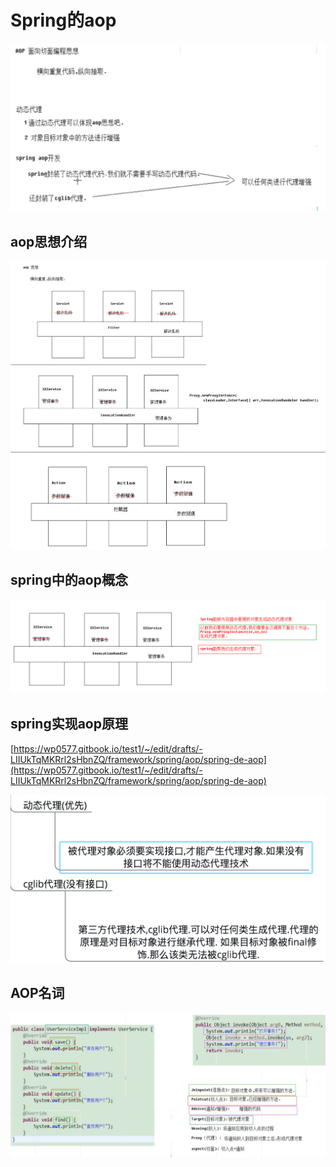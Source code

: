 # Spring的aop

![](../../../.gitbook/assets/image%20%2894%29.png)

## aop思想介绍

![](../../../.gitbook/assets/image%20%2831%29.png)

## spring中的aop概念

![](../../../.gitbook/assets/image%20%2816%29.png)

## spring实现aop原理

[https://wp0577.gitbook.io/test1/~/edit/drafts/-LIIUkTqMKRrl2sHbnZQ/framework/spring/aop/spring-de-aop](https://wp0577.gitbook.io/test1/~/edit/drafts/-LIIUkTqMKRrl2sHbnZQ/framework/spring/aop/spring-de-aop)

![](../../../.gitbook/assets/image%20%28102%29.png)

## AOP名词

![](../../../.gitbook/assets/image%20%285%29.png)



